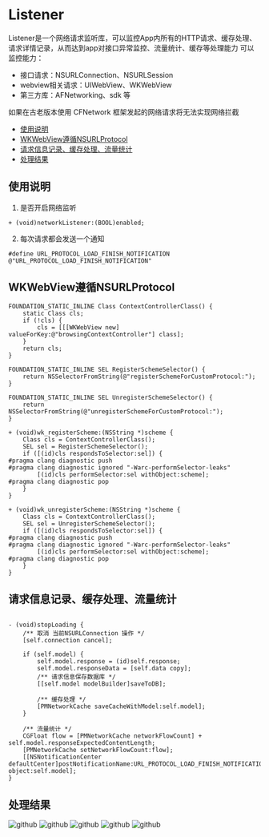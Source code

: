 # Listener

Listener是一个网络请求监听库，可以监控App内所有的HTTP请求、缓存处理、请求详情记录，从而达到app对接口异常监控、流量统计、缓存等处理能力
可以监控能力：
* 接口请求：NSURLConnection、NSURLSession
* webview相关请求：UIWebView、WKWebView
* 第三方库：AFNetworking、sdk 等

如果在古老版本使用 CFNetwork 框架发起的网络请求将无法实现网络拦截

* [使用说明](#使用说明)
* [WKWebView遵循NSURLProtocol](#WKWebView遵循NSURLProtocol)
* [请求信息记录、缓存处理、流量统计](#请求信息记录、缓存处理、流量统计)
* [处理结果](#处理结果)

## 使用说明
1. 是否开启网络监听
```
+ (void)networkListener:(BOOL)enabled;
```
2. 每次请求都会发送一个通知
```
#define URL_PROTOCOL_LOAD_FINISH_NOTIFICATION    @"URL_PROTOCOL_LOAD_FINISH_NOTIFICATION"
```

## WKWebView遵循NSURLProtocol
```
FOUNDATION_STATIC_INLINE Class ContextControllerClass() {
    static Class cls;
    if (!cls) {
        cls = [[[WKWebView new] valueForKey:@"browsingContextController"] class];
    }
    return cls;
}

FOUNDATION_STATIC_INLINE SEL RegisterSchemeSelector() {
    return NSSelectorFromString(@"registerSchemeForCustomProtocol:");
}

FOUNDATION_STATIC_INLINE SEL UnregisterSchemeSelector() {
    return NSSelectorFromString(@"unregisterSchemeForCustomProtocol:");
}

+ (void)wk_registerScheme:(NSString *)scheme {
    Class cls = ContextControllerClass();
    SEL sel = RegisterSchemeSelector();
    if ([(id)cls respondsToSelector:sel]) {
#pragma clang diagnostic push
#pragma clang diagnostic ignored "-Warc-performSelector-leaks"
        [(id)cls performSelector:sel withObject:scheme];
#pragma clang diagnostic pop
    }
}

+ (void)wk_unregisterScheme:(NSString *)scheme {
    Class cls = ContextControllerClass();
    SEL sel = UnregisterSchemeSelector();
    if ([(id)cls respondsToSelector:sel]) {
#pragma clang diagnostic push
#pragma clang diagnostic ignored "-Warc-performSelector-leaks"
        [(id)cls performSelector:sel withObject:scheme];
#pragma clang diagnostic pop
    }
}
```

## 请求信息记录、缓存处理、流量统计
```

- (void)stopLoading {
    /** 取消 当前NSURLConnection 操作 */
    [self.connection cancel];
    
    if (self.model) {
        self.model.response = (id)self.response;
        self.model.responseData = [self.data copy];
        /** 请求信息保存数据库 */
        [[self.model modelBuilder]saveToDB];
        
        /** 缓存处理 */
        [PMNetworkCache saveCacheWithModel:self.model];
    }
    
    /** 流量统计 */
    CGFloat flow = [PMNetworkCache networkFlowCount] + self.model.responseExpectedContentLength;
    [PMNetworkCache setNetworkFlowCount:flow];
    [[NSNotificationCenter defaultCenter]postNotificationName:URL_PROTOCOL_LOAD_FINISH_NOTIFICATION object:self.model];
}
```

## 处理结果
![github](https://github.com/yellowzhou/NetworkListener/blob/master/image/home.png "github")
![github](https://github.com/yellowzhou/NetworkListener/blob/master/image/info.png "github")
![github](https://github.com/yellowzhou/NetworkListener/blob/master/image/webview.png "github")
![github](https://github.com/yellowzhou/NetworkListener/blob/master/image/db.png "github")
![github](https://github.com/yellowzhou/NetworkListener/blob/master/image/test.png "github")


